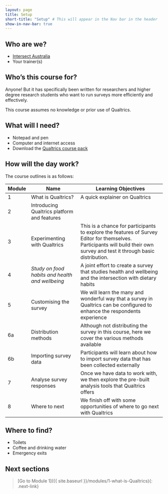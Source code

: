 ```yaml
---
layout: page
title: Setup
short-title: "Setup" # This will appear in the Nav bar in the header
show-in-nav-bar: true
---
```


## Who are we?

* [Intersect Australia](http://www.intersect.org.au/)
* Your trainer(s)

## Who’s this course for?

Anyone! But it has specifically been written for researchers and higher degree research students who want to run surveys more efficiently and effectively.

This course assumes no knowledge or prior use of Qualtrics.

## What will I need?
* Notepad and pen
* Computer and internet access
* Download the [Qualtrics course pack](https://drive.google.com/open?id=1GPCBHCTRmuUa5ngxF9L8JQd163uSy3oj)

## How will the day work?
The course outlines is as follows:

|Module |Name             |Learning Objectives        |
|---------------|-----------------|----------------------------|
|1              |What is Qualtrics?| A quick explainer on  Qualtrics |
|2              |Introducing Qualtrics platform and features |  |
|3              |Experimenting with Qualtrics| This is a chance for participants to explore the features of Survey Editor for themselves. Participants will build their own survey and test it through basic distribution.|
|4              |_Study on food habits and health and wellbeing_|A joint effort to create a survey that studies health and wellbeing and the intersection with dietary habits|
|5	            |Customising the survey|We will learn the many and wonderful way that a survey in Qualtrics can be configured to enhance the respondents experience|
|6a              |Distribution methods| Although not distributing the survey in this course, here we cover the various methods available |
|6b              |Importing survey data| Participants will learn about how to import survey data that has been collected externally|
|7	           |Analyse survey responses|Once we have data to work with, we then explore the pre-built analysis tools that Qualtrics offers|
|8	           |Where to next| We finish off with some opportunities of where to go next with Qualtrics |

## Where to find?
* Toilets
* Coffee and drinking water
* Emergency exits

## Next sections
>[Go to Module 1]({{ site.baseurl }}/modules/1-what-is-Qualtrics){: .next-link}
